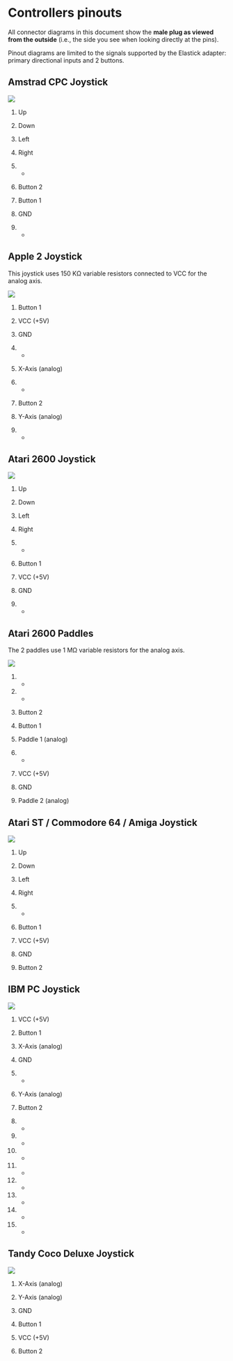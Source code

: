 # Controllers pinouts

All connector diagrams in this document show the **male plug as viewed from the outside** (i.e., the side you see when looking directly at the pins).

Pinout diagrams are limited to the signals supported by the Elastick adapter: primary directional inputs and 2 buttons.

## Amstrad CPC Joystick

![](de-9-small.png)

1. Up

2. Down

3. Left

4. Right

5. -

6. Button 2

7. Button 1

8. GND

9. -

## Apple 2 Joystick

This joystick uses 150 KΩ variable resistors connected to VCC for the analog axis.

![](de-9-small.png)

1. Button 1

2. VCC (+5V)

3. GND

4. -

5. X-Axis (analog)

6. -

7. Button 2

8. Y-Axis (analog)

9. -

## Atari 2600 Joystick

![](de-9-small.png)

1. Up

2. Down

3. Left

4. Right

5. -

6. Button 1

7. VCC (+5V)

8. GND

9. -

## Atari 2600 Paddles

The 2 paddles use 1 MΩ variable resistors for the analog axis.

![](de-9-small.png)

1. -

2. -

3. Button 2

4. Button 1

5. Paddle 1 (analog)

6. -

7. VCC (+5V)

8. GND

9. Paddle 2 (analog)

## Atari ST / Commodore 64 / Amiga Joystick

![](de-9-small.png)

1. Up

2. Down

3. Left

4. Right

5. -

6. Button 1

7. VCC (+5V)

8. GND

9. Button 2

## IBM PC Joystick

![](da-15-small.png)

1. VCC (+5V)

2. Button 1

3. X-Axis (analog)

4. GND

5. -

6. Y-Axis (analog)

7. Button 2

8. -

9. -

10. -

11. -

12. -

13. -

14. -

15. -

## Tandy Coco Deluxe Joystick

![](din-6-small.png)

1. X-Axis (analog)

2. Y-Axis (analog)

3. GND

4. Button 1

5. VCC (+5V)

6. Button 2
